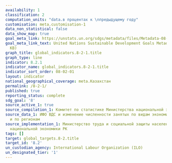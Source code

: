 ```yaml
---
availability: 1
classification: 2
computation_units: "data.в процентах к \nпредыдущему году"
customisation: meta.customisation-1
data_non_statistical: false
data_show_map: true
goal_meta_link: https://unstats.un.org/sdgs/metadata/files/Metadata-08-02-01.pdf
goal_meta_link_text: United Nations Sustainable Development Goals Metadata (PDF 384
  KB)
graph_title: global_indicators.8-2-1.title
graph_type: line
indicator: 8.2.1
indicator_name: global_indicators.8-2-1.title
indicator_sort_order: 08-02-01
layout: indicator
national_geographical_coverage: meta.Казахстан
permalink: /8-2-1/
published: true
reporting_status: complete
sdg_goal: '8'
source_active_1: true
source_compilation_1: Комитет по статистике Министерства национальной экономики РК
source_data_1: ИФО ВДС и изменение численности занятых по видам экономической деятельности
  и по регионам
source_implementation_1: Министерство труда и социальной защиты населения РК, Министерство
  национальной экономики РК
tags: []
target: global_targets.8-2.title
target_id: '8.2'
un_custodian_agency: International Labour Organization (ILO)
un_designated_tier: '1'
---
```

